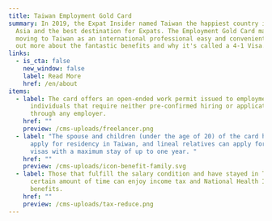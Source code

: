 ```yaml
---
title: Taiwan Employment Gold Card
summary: In 2019, the Expat Insider named Taiwan the happiest country in East
  Asia and the best destination for Expats. The Employment Gold Card makes
  moving to Taiwan as an international professional easy and convenient. Find
  out more about the fantastic benefits and why it's called a 4-1 Visa.
links:
  - is_cta: false
    new_window: false
    label: Read More
    href: /en/about
items:
  - label: The card offers an open-ended work permit issued to employment-seeking
      individuals that require neither pre-confirmed hiring or application
      through any employer.
    href: ""
    preview: /cms-uploads/freelancer.png
  - label: "The spouse and children (under the age of 20) of the card holder can
      apply for residency in Taiwan, and lineal relatives can apply for visitor
      visas with a maximum stay of up to one year. "
    href: ""
    preview: /cms-uploads/icon-benefit-family.svg
  - label: Those that fulfill the salary condition and have stayed in Taiwan for a
      certain amount of time can enjoy income tax and National Health Insurance
      benefits.
    href: ""
    preview: /cms-uploads/tax-reduce.png
---
```

<!-- This text will never be seen -->
